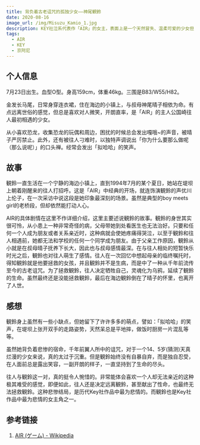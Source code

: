 ```yaml
---
title: 背负着古老诅咒的孤独少女——神尾観鈴
date: 2020-08-16
image_url: /img/Misuzu_Kamio_1.jpg
description: KEY社泣系代表作「AIR」的女主，表面上是一个天然冒失、温柔可爱的少女但却患上了一种奇怪的病，无法与人亲近，症状发作时会疼痛地哭泣不已。原来，这一切与1000年前的那段传说有关...
tags:
  - AIR
  - KEY
  - 京阿尼
---
```


## 个人信息

7月23日出生。血型O型。身高159cm，体重46kg。三围是B83/W55/H82。

金发长马尾，日常身穿连衣裙，住在海边的小镇上，与叔母神尾晴子相依为命。有点远离世俗的感觉，但总是喜欢对人微笑，开朗直率，是「AIR」的主人公国崎往人最初相遇的少女。

从小喜欢恐龙，收集恐龙的玩偶和周边，困扰的时候总会发出嘎哦~的声音，被晴子严厉禁止。此外，还有被往人刁难时，以独特声调说出「你为什么要那么做呢（那么说呢）」的口头禅。经常会发出「拟哈哈」的笑声。

## 故事

観鈴一直生活在一个宁静的海边小镇上，直到1994年7月的某个夏日，她站在堤坝上朝着刚醒来的往人打招呼。这是「AIR」中经典的开场，就连饰演観鈴的声优川上伦子，在一次采访中说这段是她印象最深刻的场景。虽然是典型的boy meets girl的老桥段，但却依然能打动人心。

AIR的具体剧情在这里不作详细介绍，这里主要述说観鈴的故事。観鈴的身世其实很可怜，从小患上一种非常奇怪的病，父母带她到处看医生也无法治好。只要和任何一个人成为朋友或者关系亲近时，这种病就会使她疼痛得哭泣，以至于観鈴和往人相遇前，她都无法和学校的任何一个同学成为朋友。由于父亲工作原因，観鈴从小就是在叔母晴子抚养下长大，因此也与叔母感情最深。在与往人相处的短暂快乐时光之后，観鈴也对往人萌生了感情。往人在一次回忆中想起母亲的临终嘱托时，得知観鈴就是他要拯救的女孩，并且観鈴并不是生病，而是中了一种从千年前流传至今的古老诅咒。为了拯救観鈴，往人决定牺牲自己，灵魂化为乌鸦，延续了観鈴的生命。虽然最终还是没能拯救観鈴，最后在海边観鈴倒在了晴子的怀里，也离开了人世。

## 感想

観鈴身上虽然有一些小缺点，但她留下了许许多多的萌点，譬如：「拟哈哈」的笑声，在堤坝上张开双手的走路姿势，天然呆总是平地摔，做饭时厨房一片混乱等等。

虽然她背负着悲惨的宿命，千年前翼人所中的诅咒，对于一个14、5岁(猜测)天真烂漫的少女来说，真的太过于沉重。但是観鈴始终没有自暴自弃，而是独自忍受，在人面前总是露出笑容，一副开朗的样子，一直坚持到了生命的尽头。

往人与観鈴这一对，真的挺令人惋惜的。非常能体会喜欢一个人却无法亲近的这种极其难受的感觉，即便如此，往人还是决定远离観鈴，甚至献出了性命，也最终无法拯救観鈴。这种悲惨结局，是历代Key社作品中最为悲情的。而観鈴也是Key社作品中最为悲情的女主角之一。

## 参考链接

1. [AIR (ゲーム) - Wikipedia](https://ja.wikipedia.org/wiki/AIR_(%E3%82%B2%E3%83%BC%E3%83%A0))

